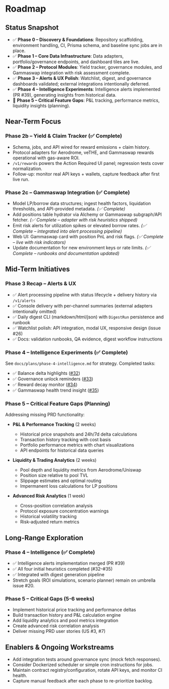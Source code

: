 # Roadmap

## Status Snapshot
- ✅ **Phase 0 – Discovery & Foundations**: Repository scaffolding, environment handling, CI, Prisma schema, and baseline sync jobs are in place.
- ✅ **Phase 1 – Core Data Infrastructure**: Data adapters, portfolio/governance endpoints, and dashboard tiles are live.
- ✅ **Phase 2 – Protocol Modules**: Yield tracker, governance modules, and Gammaswap integration with risk assessment complete.
- ✅ **Phase 3 – Alerts & UX Polish**: Watchlist, digest, and governance dashboards validated; external integrations intentionally deferred.
- ✅ **Phase 4 – Intelligence Experiments**: Intelligence alerts implemented (PR #39), generating insights from historical data.
- 🚧 **Phase 5 – Critical Feature Gaps**: P&L tracking, performance metrics, liquidity insights (planning).

## Near-Term Focus

### Phase 2b – Yield & Claim Tracker (✅ Complete)
- Schema, jobs, and API wired for reward emissions + claim history.
- Protocol adapters for Aerodrome, veTHE, and Gammaswap rewards operational with gas-aware ROI.
- `/v1/rewards` powers the Action Required UI panel; regression tests cover normalization.
- Follow-up: monitor real API keys + wallets, capture feedback after first live run.

### Phase 2c – Gammaswap Integration (✅ Complete)
- Model LP/borrow data structures; ingest health factors, liquidation thresholds, and API-provided metadata. *(✅ Complete)*
- Add positions table hydrator via Alchemy or Gammaswap subgraph/API fetcher. *(✅ Complete – adapter with risk heuristics shipped)*
- Emit risk alerts for utilization spikes or elevated borrow rates. *(✅ Complete – integrated into alert processing pipeline)*
- Web UI: Gammaswap card with position PnL and risk flags. *(✅ Complete – live with risk indicators)*
- Update documentation for new environment keys or rate limits. *(✅ Complete – runbooks and documentation updated)*

## Mid-Term Initiatives

### Phase 3 Recap – Alerts & UX
- ✅ Alert processing pipeline with status lifecycle + delivery history via `/v1/alerts`
- ✅ Console delivery with per-channel summaries (external adapters intentionally omitted)
- ✅ Daily digest CLI (markdown/html/json) with `DigestRun` persistence and runbook
- ✅ Watchlist polish: API integration, modal UX, responsive design (issue #26)
- ✅ Docs: validation runbooks, QA evidence, digest workflow instructions

### Phase 4 – Intelligence Experiments (✅ Complete)
See `docs/plans/phase-4-intelligence.md` for strategy. Completed tasks:
- ✅ Balance delta highlights ([#32](https://github.com/cjnemes/WeDefiDaily/issues/32))
- ✅ Governance unlock reminders ([#33](https://github.com/cjnemes/WeDefiDaily/issues/33))
- ✅ Reward decay monitor ([#34](https://github.com/cjnemes/WeDefiDaily/issues/34))
- ✅ Gammaswap health trend insight ([#35](https://github.com/cjnemes/WeDefiDaily/issues/35))

### Phase 5 – Critical Feature Gaps (Planning)
Addressing missing PRD functionality:
- **P&L & Performance Tracking** (2 weeks)
  - Historical price snapshots and 24h/7d delta calculations
  - Transaction history tracking with cost basis
  - Portfolio performance metrics with chart visualizations
  - API endpoints for historical data queries

- **Liquidity & Trading Analytics** (2 weeks)
  - Pool depth and liquidity metrics from Aerodrome/Uniswap
  - Position size relative to pool TVL
  - Slippage estimates and optimal routing
  - Impermanent loss calculations for LP positions

- **Advanced Risk Analytics** (1 week)
  - Cross-position correlation analysis
  - Protocol exposure concentration warnings
  - Historical volatility tracking
  - Risk-adjusted return metrics

## Long-Range Exploration

### Phase 4 – Intelligence (✅ Complete)
- ✅ Intelligence alerts implementation merged (PR #39)
- ✅ All four initial heuristics completed (#32–#35)
- ✅ Integrated with digest generation pipeline
- Stretch goals (ROI simulations, scenario planner) remain on umbrella issue #20.

### Phase 5 – Critical Gaps (5-6 weeks)
- Implement historical price tracking and performance deltas
- Build transaction history and P&L calculation engine
- Add liquidity analytics and pool metrics integration
- Create advanced risk correlation analysis
- Deliver missing PRD user stories (US #3, #7)

## Enablers & Ongoing Workstreams
- Add integration tests around governance sync (mock fetch responses).
- Consider Dockerized scheduler or simple cron instructions for jobs.
- Maintain contract registry/configuration, rotate API keys, and monitor CI health.
- Capture manual feedback after each phase to re-prioritize backlog.
